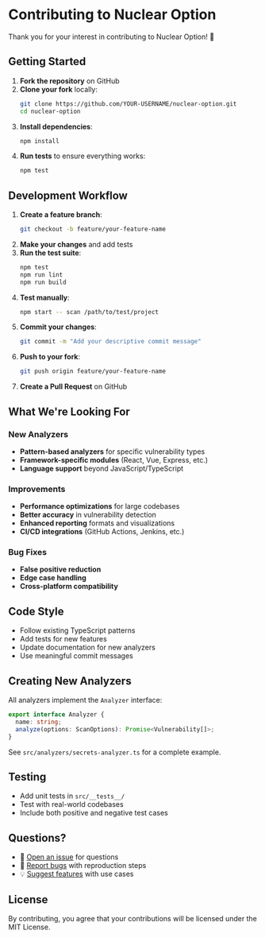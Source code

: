 # Contributing to Nuclear Option

Thank you for your interest in contributing to Nuclear Option! 🎉

## Getting Started

1. **Fork the repository** on GitHub
2. **Clone your fork** locally:
   ```bash
   git clone https://github.com/YOUR-USERNAME/nuclear-option.git
   cd nuclear-option
   ```
3. **Install dependencies**:
   ```bash
   npm install
   ```
4. **Run tests** to ensure everything works:
   ```bash
   npm test
   ```

## Development Workflow

1. **Create a feature branch**:
   ```bash
   git checkout -b feature/your-feature-name
   ```
2. **Make your changes** and add tests
3. **Run the test suite**:
   ```bash
   npm test
   npm run lint
   npm run build
   ```
4. **Test manually**:
   ```bash
   npm start -- scan /path/to/test/project
   ```
5. **Commit your changes**:
   ```bash
   git commit -m "Add your descriptive commit message"
   ```
6. **Push to your fork**:
   ```bash
   git push origin feature/your-feature-name
   ```
7. **Create a Pull Request** on GitHub

## What We're Looking For

### New Analyzers
- **Pattern-based analyzers** for specific vulnerability types
- **Framework-specific modules** (React, Vue, Express, etc.)
- **Language support** beyond JavaScript/TypeScript

### Improvements
- **Performance optimizations** for large codebases
- **Better accuracy** in vulnerability detection
- **Enhanced reporting** formats and visualizations
- **CI/CD integrations** (GitHub Actions, Jenkins, etc.)

### Bug Fixes
- **False positive reduction**
- **Edge case handling**
- **Cross-platform compatibility**

## Code Style

- Follow existing TypeScript patterns
- Add tests for new features
- Update documentation for new analyzers
- Use meaningful commit messages

## Creating New Analyzers

All analyzers implement the `Analyzer` interface:

```typescript
export interface Analyzer {
  name: string;
  analyze(options: ScanOptions): Promise<Vulnerability[]>;
}
```

See `src/analyzers/secrets-analyzer.ts` for a complete example.

## Testing

- Add unit tests in `src/__tests__/`
- Test with real-world codebases
- Include both positive and negative test cases

## Questions?

- 💬 [Open an issue](https://github.com/incrediblecrab/nuclear-option/issues) for questions
- 🐛 [Report bugs](https://github.com/incrediblecrab/nuclear-option/issues) with reproduction steps
- 💡 [Suggest features](https://github.com/incrediblecrab/nuclear-option/issues) with use cases

## License

By contributing, you agree that your contributions will be licensed under the MIT License.